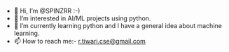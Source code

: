 - 👋 Hi, I’m @SPINZRR :-)
- 👀 I’m interested in AI/ML projects using python.
- 🌱 I’m currently learning python and I have a general idea about machine learning. 
- 📫 How to reach me:- r.tiwari.cse@gmail.com

